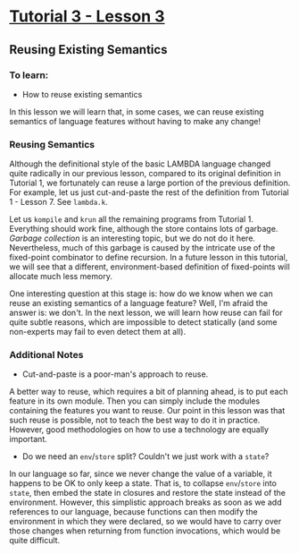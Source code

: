 # [Tutorial 3 - Lesson 3](https://www.youtube.com/watch?v=tW4KRdgBIGo)
## Reusing Existing Semantics

### To learn:
* How to reuse existing semantics

In this lesson we will learn that, in some cases, we can reuse existing semantics of language features without having to make any change!


### Reusing Semantics
Although the definitional style of the basic LAMBDA language changed quite radically in our previous lesson, compared to its original definition in Tutorial 1, we fortunately can reuse a large portion of the previous definition.  For example, let us just cut-and-paste the rest of the definition from Tutorial 1 - Lesson 7.  See `lambda.k`.

Let us `kompile` and `krun` all the remaining programs from Tutorial 1.  Everything should work fine, although the store contains lots of garbage.  *Garbage collection* is an interesting topic, but we do not do it here.  Nevertheless, much of this garbage is caused by the intricate use of the fixed-point combinator to define recursion.  In a future lesson in this tutorial, we will see that a different, environment-based definition of fixed-points will allocate much less memory.

One interesting question at this stage is: how do we know when we can reuse an existing semantics of a language feature?  Well, I'm afraid the answer is: we don't.  In the next lesson, we will learn how reuse can fail for quite subtle reasons, which are impossible to detect statically (and some non-experts may fail to even detect them at all).


### Additional Notes
* Cut-and-paste is a poor-man's approach to reuse.

A better way to reuse, which requires a bit of planning ahead, is to put each feature in its own module.  Then you can simply include the modules containing the features you want to reuse.  Our point in this lesson was that such reuse is possible, not to teach the best way to do it in practice.  However, good methodologies on how to use a technology are equally important.

* Do we need an `env`/`store` split?  Couldn't we just work with a `state`?

In our language so far, since we never change the value of a variable, it happens to be OK to only keep a state.  That is, to collapse `env`/`store` into `state`, then embed the state in closures and restore the state instead of the environment.  However, this simplistic approach breaks as soon as we add references to our language, because functions can then modify the environment in which they were declared, so we would have to carry over those changes when returning from function invocations, which would be quite difficult.

